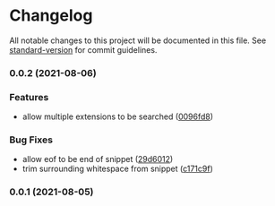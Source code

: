 # Changelog

All notable changes to this project will be documented in this file. See [standard-version](https://github.com/conventional-changelog/standard-version) for commit guidelines.

### 0.0.2 (2021-08-06)

### Features

- allow multiple extensions to be searched ([0096fd8](https://github.com/nitrictech/snippy/commit/0096fd8fe323ac743de1d2a5470491d1dc5ea80c))

### Bug Fixes

- allow eof to be end of snippet ([29d6012](https://github.com/nitrictech/snippy/commit/29d6012c9bbe2dae77899653d63d699ed858702e))
- trim surrounding whitespace from snippet ([c171c9f](https://github.com/nitrictech/snippy/commit/c171c9f95b7bc468e390e266bd1506eb08bc14e9))

### 0.0.1 (2021-08-05)
